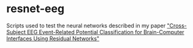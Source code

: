 # resnet-eeg
Scripts used to test the neural networks described in my paper ["Cross-Subject EEG Event-Related Potential Classification for Brain-Computer Interfaces Using Residual Networks"](https://www.researchgate.net/publication/327847672_Cross-Subject_EEG_Event-Related_Potential_Classification_for_Brain-Computer_Interfaces_Using_Residual_Networks)
